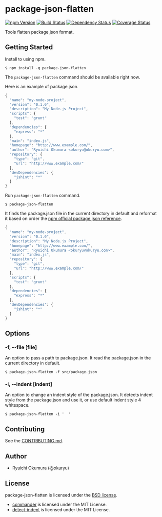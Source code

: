 # package-json-flatten

[![npm Version][npm Version Badge]][npm Version]
[![Build Status][Build Status Badge]][Build Status]
[![Dependency Status][Dependency Status Badge]][Dependency Status]
[![Coverage Status][Coverage Status Badge]][Coverage Status]

Tools flatten package.json format.

## Getting Started

Install to using npm.

```
$ npm install -g package-json-flatten
```

The `package-json-flatten` command should be available right now.

Here is an example of package.json.

```js
{
  "name": "my-node-project",
  "version": "0.1.0",
  "description": "My Node.js Project",
  "scripts": {
    "test": "grunt"
  },
  "dependencies": {
    "express": "*"
  },
  "main": "index.js",
  "homepage": "http://www.example.com/",
  "author": "Ryuichi Okumura <okuryu@okuryu.com>",
  "repository": {
    "type": "git",
    "url": "http://www.example.com/"
  },
  "devDependencies": {
    "jshint": "*"
  }
}
```

Run `package-json-flatten` command.

```
$ package-json-flatten
```

It finds the package.json file in the current directory in default and reformat it based on order
the [npm official package.json reference][package.json docs].

```js
{
  "name": "my-node-project",
  "version": "0.1.0",
  "description": "My Node.js Project",
  "homepage": "http://www.example.com/",
  "author": "Ryuichi Okumura <okuryu@okuryu.com>",
  "main": "index.js",
  "repository": {
    "type": "git",
    "url": "http://www.example.com/"
  },
  "scripts": {
    "test": "grunt"
  },
  "dependencies": {
    "express": "*"
  },
  "devDependencies": {
    "jshint": "*"
  }
}
```

## Options

### -f, --file [file]

An option to pass a path to package.json. It read the package.json in the current directory in
default.

```
$ package-json-flatten -f src/package.json
```

### -i, --indent [indent]

An option to change an indent style of the package.json. It detects indent style from the
package.json and use it, or use default indent style 4 whitespace.

```
$ package-json-flatten -i '  '
```

## Contributing

See the [CONTRIBUTING.md](CONTRIBUTING.md).

## Author

* Ryuichi Okumura ([@okuryu])

## License

package-json-flatten is licensed under the [BSD license](LICENSE).

* [commander] is licensed under the MIT License.
* [detect-indent] is licensed under the MIT License.

[npm Version Badge]: https://img.shields.io/npm/v/package-json-flatten.svg
[npm Version]: https://www.npmjs.com/package/package-json-flatten
[Build Status Badge]: https://img.shields.io/travis/okuryu/package-json-flatten.svg
[Build Status]: https://travis-ci.org/okuryu/package-json-flatten
[Dependency Status Badge]: https://img.shields.io/gemnasium/okuryu/package-json-flatten.svg
[Dependency Status]: https://gemnasium.com/okuryu/package-json-flatten
[Coverage Status Badge]: https://img.shields.io/codecov/c/github/okuryu/package-json-flatten/master.svg
[Coverage Status]: https://codecov.io/gh/okuryu/package-json-flatten
[package.json docs]: https://docs.npmjs.com/files/package.json
[@okuryu]: https://github.com/okuryu
[commander]: https://github.com/tj/commander.js
[detect-indent]: https://github.com/sindresorhus/detect-indent
